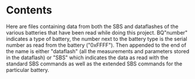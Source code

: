 # Contents


Here are files containing data from both the SBS and dataflashes of the various batteries that have been read while doing this project. BQ"number" indicates a type of battery, the number next to the battery type is the serial number as read from the battery ("0xFFFF"). Then appended to the end of the name is either "dataflash" (all the measurements and parameters stored in the dataflash) or "SBS" which indicates the data as read with the standard SBS commands as well as the extended SBS commands for the particular battery.
